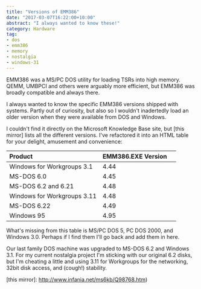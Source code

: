 ```yaml
---
title: "Versions of EMM386"
date: "2017-03-07T16:22:00+10:00"
abstract: "I always wanted to know these!"
category: Hardware
tag:
- dos
- emm386
- memory
- nostalgia
- windows-31
---
```

EMM386 was a MS/PC DOS utility for loading TSRs into high memory. QEMM, UMBPCI and others were arguably more efficient, but EMM386 was broadly compatible and always there.

I always wanted to know the specific EMM386 versions shipped with systems. Partly out of curiosity, but also so I wouldn't inadertedly load an older version when they were available from DOS and Windows.

I couldn't find it directly on the Microsoft Knowledge Base site, but [this mirror] lists all the different versions. I've refactored it into an HTML table for your delight, amusement and convenience:

<table>
    <thead>
        <tr>
            <th style="text-align:left">Product</th>
            <th style="text-align:left">EMM386.EXE Version<th>
        </tr>
    </thead>
    <tbody>
        <tr>
            <td>Windows for Workgroups 3.1</td>
            <td>4.44</td>
        </tr>
        <tr>
            <td>MS-DOS 6.0</td>
            <td>4.45</td>
        </tr>
        <tr>
            <td>MS-DOS 6.2 and 6.21</td>
            <td>4.48</td>
        </tr>
        <tr>
            <td>Windows for Workgroups 3.11</td>
            <td>4.48</td>
        </tr>
        <tr>
            <td>MS-DOS 6.22</td>
            <td>4.49</td>
        </tr>
        <tr>
            <td>Windows 95</td>
            <td>4.95</td>
        </tr>
    </tbody>
</table>

What's missing from this table is MS/PC DOS 5, PC DOS 2000, and Windows 3.0. Perhaps if I find them I'll go back and add them in here.

Our last family DOS machine was upgraded to MS-DOS 6.2 and Windows 3.1. For my current nostalgia project I'm sticking with our original 6.2 disks, but I'm cheating a little and using 3.11 for Workgroups for the networking, 32bit disk access, and (cough!) stability.

[this mirror]: http://www.infania.net/ms6kb/Q98768.htm)
